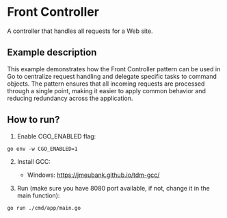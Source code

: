 # Front Controller

A controller that handles all requests for a Web site.

## Example description

This example demonstrates how the Front Controller pattern can be used in Go to centralize request handling and delegate specific tasks to command objects. The pattern ensures that all incoming requests are processed through a single point, making it easier to apply common behavior and reducing redundancy across the application.

## How to run?

1. Enable CGO_ENABLED flag:

```
go env -w CGO_ENABLED=1
```

2. Install GCC:

   - Windows: https://jmeubank.github.io/tdm-gcc/

3. Run (make sure you have 8080 port available, if not, change it in the main function):

```
go run ./cmd/app/main.go
```
